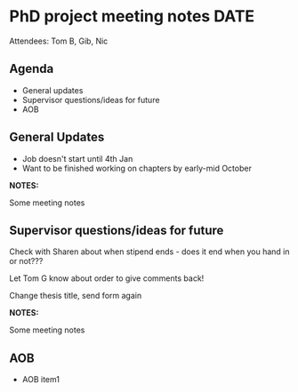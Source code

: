 # PhD project meeting notes DATE

Attendees: Tom B, Gib, Nic

## Agenda

* General updates
* Supervisor questions/ideas for future
* AOB

## General Updates

- Job doesn't start until 4th Jan
- Want to be finished working on chapters by early-mid October

__NOTES:__

Some meeting notes

## Supervisor questions/ideas for future

Check with Sharen about when stipend ends - does it end when you hand in or not???

Let Tom G know about order to give comments back!

Change thesis title, send form again 

__NOTES:__

Some meeting notes

## AOB

* AOB item1
